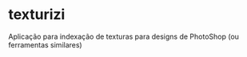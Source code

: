 # texturizi
Aplicação para indexação de texturas para designs de PhotoShop (ou ferramentas similares)

